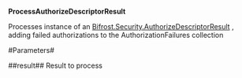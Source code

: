 **ProcessAuthorizeDescriptorResult**

Processes instance of an [Bifrost.Security.AuthorizeDescriptorResult](Bifrost.Security.AuthorizeDescriptorResult) , adding failed authorizations to the AuthorizationFailures collection

#Parameters#


##result##
Result to process
